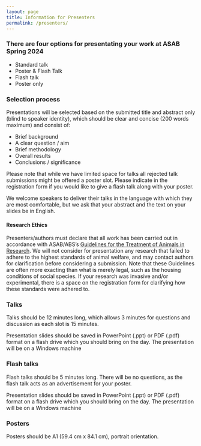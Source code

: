 ```yaml
---
layout: page
title: Information for Presenters
permalink: /presenters/
---
```

<h3>There are four options for presentating your work at ASAB Spring 2024</h3>
<ul>
  <li>Standard talk</li>  
  <li>Poster & Flash Talk</li>
  <li>Flash talk</li>
  <li>Poster only</li>
</ul>

<h3>Selection process</h3>
Presentations will be selected based on the submitted title and abstract only (blind to speaker identity), which should be clear and concise (200 words maximum) and consist of: 
<ul>
  <li>Brief background</li>
  <li>A clear question / aim</li>
  <li>Brief methodology</li>
  <li>Overall results</li>
  <li>Conclusions / significance</li>
</ul>
<p>Please note that while we have limited space for talks all rejected talk submissions might be offered a poster slot. Please indicate in the registration form if you would like to give a flash talk along with your poster.</p>
<p>We welcome speakers to deliver their talks in the language with which they are most comfortable, but we ask that your abstract and the text on your slides be in English.</p>

<h4>Research Ethics</h4>
<p>Presenters/authors must declare that all work has been carried out in accordance with ASAB/ABS’s <a href="https://www.sciencedirect.com/science/article/pii/S0003347222002469">Guidelines for the Treatment of Animals in Research</a>. We will not consider for presentation any research that failed to adhere to the highest standards of animal welfare, and may contact authors for clarification before considering a submission. Note that these Guidelines are often more exacting than what is merely legal, such as the housing conditions of social species. If your research was invasive and/or experimental, there is a space on the registration form for clarifying how these standards were adhered to. </p>


<h3>Talks</h3>
<p>Talks should be 12 minutes long, which allows 3 minutes for questions and discussion as each slot is 15 minutes.</p>
<p>Presentation slides should be saved in PowerPoint (.ppt) or PDF (.pdf) format on a flash drive which you should bring on the day. The presentation will be on a Windows machine</p>
<h3>Flash talks</h3>
<p>Flash talks should be 5 minutes long. There will be no questions, as the flash talk acts as an advertisement for your poster. </p>
<p>Presentation slides should be saved in PowerPoint (.ppt) or PDF (.pdf) format on a flash drive which you should bring on the day. The presentation will be on a Windows machine</p>
<h3>Posters</h3>
<p>Posters should be A1 (59.4 cm x 84.1 cm), portrait orientation.</p>

